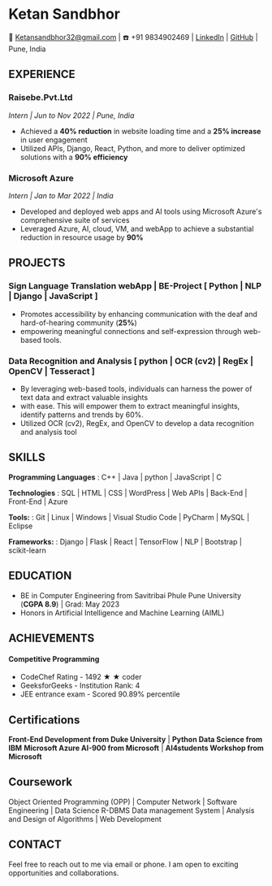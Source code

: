 # Ketan Sandbhor

📧 Ketansandbhor32@gmail.com | ☎️ +91 9834902469 | [LinkedIn](https://www.linkedin.com/in/ketan-sandbhor-7083/) | [GitHub](https://github.com/ketan70) | Pune, India

## EXPERIENCE

### Raisebe.Pvt.Ltd
*Intern | Jun to Nov 2022 | Pune, India*


- Achieved a **40% reduction** in website loading time and a **25% increase** in user engagement
- Utilized APIs, Django, React, Python, and more to deliver optimized solutions with a **90% efficiency**

### Microsoft Azure
*Intern | Jan to Mar 2022 | India*
- Developed and deployed web apps and AI tools using Microsoft Azure's comprehensive suite of services
- Leveraged Azure, AI, cloud, VM, and webApp to achieve a substantial reduction in resource usage by **90%**


## PROJECTS

### Sign Language Translation webApp | BE-Project [ Python | NLP | Django | JavaScript ]
- Promotes accessibility by enhancing communication with the deaf and hard-of-hearing community (**25%**)
- empowering meaningful connections and self-expression through web-based tools.

### Data Recognition and Analysis  [ python | OCR (cv2) | RegEx | OpenCV | Tesseract ]
- By leveraging web-based tools, individuals can harness the power of text data and extract valuable insights
- with ease. This will empower them to extract meaningful insights, identify patterns and trends by 60%.
- Utilized OCR (cv2), RegEx, and OpenCV to develop a data recognition and analysis tool

## SKILLS

**Programming Languages** : C++ | Java | python | JavaScript | C

**Technologies** : SQL | HTML | CSS | WordPress | Web APIs | Back-End | Front-End | Azure

**Tools:** : Git | Linux | Windows | Visual Studio Code | PyCharm | MySQL | Eclipse

**Frameworks:** :  Django | Flask | React | TensorFlow | NLP | Bootstrap | scikit-learn

## EDUCATION

- BE in Computer Engineering from Savitribai Phule Pune University (**CGPA 8.9**) | Grad: May 2023
- Honors in Artificial Intelligence and Machine Learning (AIML)

## ACHIEVEMENTS
#### **Competitive Programming**
- CodeChef Rating - 1492 ★ ★ coder
- GeeksforGeeks - Institution Rank: 4
-  JEE entrance exam - Scored 90.89% percentile
  
## Certifications 
**Front-End Development from Duke University**       |  **Python Data Science from IBM**
**Microsoft Azure AI-900 from Microsoft**            |  **AI4students Workshop from  Microsoft**


## Coursework 
Object Oriented Programming (OPP) | Computer Network | Software Engineering | Data Science
R-DBMS Data management System | Analysis and Design of Algorithms | Web Development

## CONTACT

Feel free to reach out to me via email or phone. I am open to exciting opportunities and collaborations.

